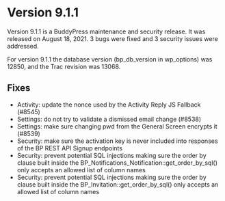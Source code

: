 # Version 9.1.1

Version 9.1.1 is a BuddyPress maintenance and security release. It was released on August 18, 2021. 3 bugs were fixed and 3 security issues were addressed.

For version 9.1.1 the database version (bp_db_version in wp_options) was 12850, and the Trac revision was 13068.

## Fixes

- Activity: update the nonce used by the Activity Reply JS Fallback (#8545)
- Settings: do not try to validate a dismissed email change (#8538)
- Settings: make sure changing pwd from the General Screen encrypts it (#8539)
- Security: make sure the activation key is never included into responses of the BP REST API Signup endpoints
- Security: prevent potential SQL injections making sure the order by clause built inside the BP_Notifications_Notification::get_order_by_sql() only accepts an allowed list of column names
- Security: prevent potential SQL injections making sure the order by clause built inside the BP_Invitation::get_order_by_sql() only accepts an allowed list of column names
